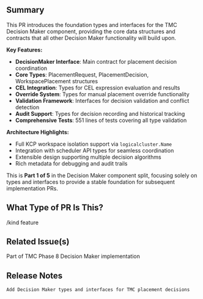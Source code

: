 <!--

Thanks for creating a pull request!
If this is your first time, please make sure to review CONTRIBUTING.MD.

-->

## Summary

This PR introduces the foundation types and interfaces for the TMC Decision Maker component, providing the core data structures and contracts that all other Decision Maker functionality will build upon.

**Key Features:**
- **DecisionMaker Interface**: Main contract for placement decision coordination
- **Core Types**: PlacementRequest, PlacementDecision, WorkspacePlacement structures  
- **CEL Integration**: Types for CEL expression evaluation and results
- **Override System**: Types for manual placement override functionality
- **Validation Framework**: Interfaces for decision validation and conflict detection
- **Audit Support**: Types for decision recording and historical tracking
- **Comprehensive Tests**: 551 lines of tests covering all type validation

**Architecture Highlights:**
- Full KCP workspace isolation support via `logicalcluster.Name`
- Integration with scheduler API types for seamless coordination
- Extensible design supporting multiple decision algorithms
- Rich metadata for debugging and audit trails

This is **Part 1 of 5** in the Decision Maker component split, focusing solely on types and interfaces to provide a stable foundation for subsequent implementation PRs.

## What Type of PR Is This?

/kind feature

## Related Issue(s)

Part of TMC Phase 8 Decision Maker implementation

## Release Notes

```
Add Decision Maker types and interfaces for TMC placement decisions
```